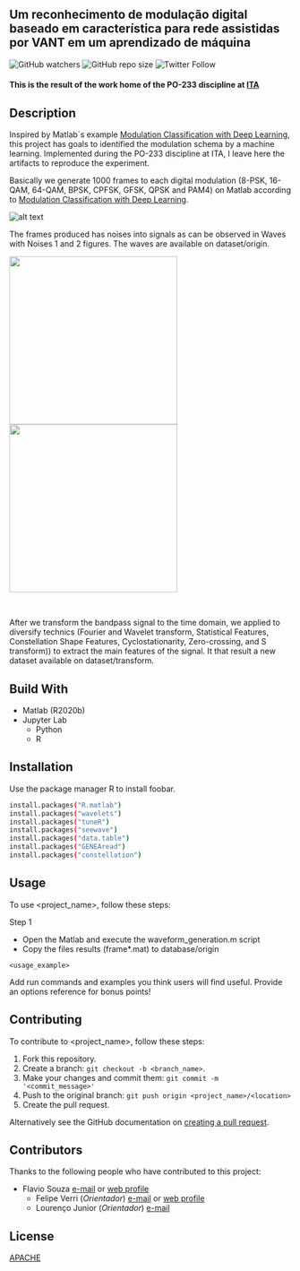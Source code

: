 ## Um reconhecimento de modulação digital baseado em característica para rede assistidas por VANT em um aprendizado de máquina
<!--- These are examples. See https://shields.io for others or to customize this set of shields. You might want to include dependencies, project status and licence info here --->
![GitHub watchers](https://img.shields.io/github/watchers/flaviol-souza/po-233-ita?style=social)
![GitHub repo size](https://img.shields.io/github/repo-size/flaviol-souza/po-233-ita)
![Twitter Follow](https://img.shields.io/twitter/follow/flaviolsouza?style=social)
#### This is the result of the work home of the PO-233 discipline at [ITA](http://ita.br/)

## Description
Inspired by Matlab`s example [Modulation Classification with Deep Learning](https://www.mathworks.com/help/comm/examples/modulation-classification-with-deep-learning.html?s_tid=mwa_osa_a), this project has goals to identified the modulation schema by a machine learning. Implemented during the PO-233 discipline at ITA, I leave here the artifacts to reproduce the experiment.

Basically we generate 1000 frames to each digital modulation (8-PSK, 16-QAM, 64-QAM, BPSK, CPFSK, GFSK, QPSK and PAM4) on Matlab according to [Modulation Classification with Deep Learning](https://www.mathworks.com/help/comm/examples/modulation-classification-with-deep-learning.html?s_tid=mwa_osa_a).

![alt text](https://github.com/flaviol-souza/po-233-ita/blob/master/images/waves.png)

The frames produced has noises into signals as can be observed in Waves with Noises 1 and 2 figures. The waves are available on dataset/origin.
<p float="left">
    <img width="300" height="300" src="https://github.com/flaviol-souza/po-233-ita/blob/master/images/layout1.png">
    <img width="300" height="300" src="https://github.com/flaviol-souza/po-233-ita/blob/master/images/layout2.png">
</p></br>

After we transform the bandpass signal to the time domain, we applied to diversify technics (Fourier and Wavelet transform, Statistical Features, Constellation Shape Features, Cyclostationarity, Zero-crossing, and S transform)) to extract the main features of the signal. It that result a new dataset available on dataset/transform.

## Build With
* Matlab (R2020b)
* Jupyter Lab 
    * Python
    * R

## Installation

Use the package manager R to install foobar.

```bash
install.packages("R.matlab")
install.packages("wavelets")
install.packages("tuneR")
install.packages("seewave")
install.packages("data.table")
install.packages("GENEAread")
install.packages("constellation")
```

## Usage

To use <project_name>, follow these steps:

Step 1
* Open the Matlab and execute the waveform_generation.m script
* Copy the files results (frame*.mat) to database/origin 

```
<usage_example>
```

Add run commands and examples you think users will find useful. Provide an options reference for bonus points!

## Contributing 
<!--- If your README is long or you have some specific process or steps you want contributors to follow, consider creating a separate CONTRIBUTING.md file--->
To contribute to <project_name>, follow these steps:

1. Fork this repository.
2. Create a branch: `git checkout -b <branch_name>`.
3. Make your changes and commit them: `git commit -m '<commit_message>'`
4. Push to the original branch: `git push origin <project_name>/<location>`
5. Create the pull request.

Alternatively see the GitHub documentation on [creating a pull request](https://help.github.com/en/github/collaborating-with-issues-and-pull-requests/creating-a-pull-request).

## Contributors
Thanks to the following people who have contributed to this project:
* Flavio Souza [e-mail](mailto:flavio.souza@ifsp.edu.br) or [web profile](https://www.flaviosouza.net) 
    * Felipe Verri (_Orientador_) [e-mail](mailto:verri@ita.br) or [web profile](http://www.comp.ita.br/~verri/) 
    * Lourenço Junior (_Orientador_) [e-mail](mailto:ljr@ita.br)

## License
[APACHE](https://www.apache.org/licenses/LICENSE-2.0)